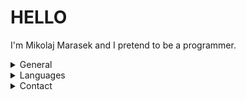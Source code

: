 # HELLO
I'm Mikolaj Marasek and I pretend to be a programmer.
<details><summary>General</summary>

```js
    console.log('My name is Mikolaj')
```
```
    $ I code a little
    $ I like learning new things
```
</details>
<details><summary>Languages</summary>

```js
    console.log(my_favourite_languages)
```
```
    $ My favourite one is python
```

```
    $ I like also javascript
    $ I know C++ a little
```
</details>
<details><summary>Contact</summary>

```js
    console.log(contact)

```
```
    Reach me using discord `adiutant`.
```
</details>
